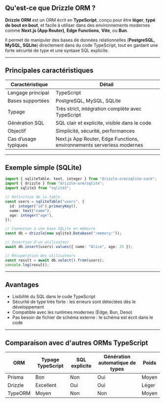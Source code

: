 ## Qu'est-ce que **Drizzle ORM** ?

**Drizzle ORM** est un ORM écrit en **TypeScript**, conçu pour être **léger**, **typé de bout en bout**, et facile à utiliser dans des environnements modernes comme **Next.js (App Router)**, **Edge Functions**, **Vite**, ou **Bun**.

Il permet de manipuler des bases de données relationnelles (**PostgreSQL, MySQL, SQLite**) directement dans du code TypeScript, tout en gardant une forte sécurité de type et une syntaxe SQL explicite.

---

## Principales caractéristiques

| Caractéristique      | Détail                                                                 |
| -------------------- | ---------------------------------------------------------------------- |
| Langage principal    | TypeScript                                                             |
| Bases supportées     | PostgreSQL, MySQL, SQLite                                              |
| Typage               | Très strict, intégration complète avec TypeScript                      |
| Génération SQL       | SQL clair et explicite, visible dans le code                           |
| Objectif             | Simplicité, sécurité, performances                                     |
| Cas d’usage typiques | Next.js App Router, Edge Functions, environnements serverless modernes |

---

## Exemple simple (SQLite)

```ts
import { sqliteTable, text, integer } from "drizzle-orm/sqlite-core";
import { drizzle } from "drizzle-orm/sqlite";
import sqlite3 from "sqlite3";

// Définition de la table
const users = sqliteTable("users", {
  id: integer("id").primaryKey(),
  name: text("name"),
  age: integer("age"),
});

// Connexion à une base SQLite en mémoire
const db = drizzle(new sqlite3.Database(":memory:"));

// Insertion d'un utilisateur
await db.insert(users).values({ name: "Alice", age: 25 });

// Récupération des utilisateurs
const result = await db.select().from(users);
console.log(result);
```

---

## Avantages

* Lisibilité du SQL dans le code TypeScript
* Sécurité de type très forte : les erreurs sont détectées dès le développement
* Compatible avec les runtimes modernes (Edge, Bun, Deno)
* Pas besoin de fichier de schéma externe : le schéma est écrit dans le code

---

## Comparaison avec d'autres ORMs TypeScript

| ORM     | Typage TypeScript | SQL explicite | Génération automatique de types | Poids |
| ------- | ----------------- | ------------- | ------------------------------- | ----- |
| Prisma  | Bon               | Non           | Oui                             | Moyen |
| Drizzle | Excellent         | Oui           | Oui                             | Léger |
| TypeORM | Moyen             | Non           | Non                             | Moyen |


